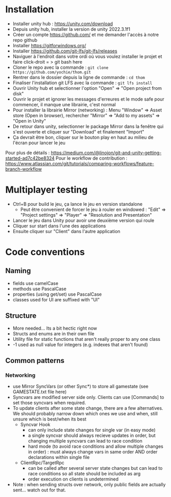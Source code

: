 # Installation

* Installer unity hub : https://unity.com/download
* Depuis unity hub, installer la version de unity 2022.3.1f1
* Créer un compte https://github.com/ et me demander l'accès à notre repo github
* Installer https://gitforwindows.org/ 
* Installer https://github.com/git-lfs/git-lfs/releases
* Naviguer à l'endroit dans votre ordi où vous voulez installer le projet et faire click-droit = > git bash here
* Cloner le repo avec la commande : `git clone https://github.com/yochie/thom.git`
* Rentrer dans le dossier depuis la ligne de commande : `cd thom`
* Finaliser l'installation git LFS avec la commande : `git lfs install`
* Ouvrir Unity hub et selectionner l'option "Open" => "Open project from disk"
* Ouvrir le projet et ignorer les messages d'erreures et le mode safe pour commencer, il manque une librairie, c'est normal
* Pour installer la librairie Mirror (networking)  : Menu "Window" => Asset store (Open in browser), rechercher "Mirror" => "Add to my assets" => "Open in Unity"
* De retour dans unity, selectionner le package Mirror dans la fenêtre qui s'est ouverte et cliquer sur  "Download" et finalement "Import"
* Ça devrait être bon, cliquer sur le bouton play en haut au milieu de l'écran pour lancer le jeu

Pour plus de détails : https://medium.com/@linojon/git-and-unity-getting-started-ad7c42be8324
Pour le workflow de contribution : https://www.atlassian.com/git/tutorials/comparing-workflows/feature-branch-workflow

# Multiplayer testing

* Ctrl+B pour build le jeu, ça lance le jeu en version standalone
    *  Peut être convenient de forcer le jeu à rouler en windowed : "Edit" => "Project settings" => "Player" => "Resolution and Presentation"
* Lancer le jeu dans Unity pour avoir une deuxième version qui roule
* Cliquer sur start dans l'une des applications
* Ensuite cliquer sur "Client" dans l'autre application



# Code conventions

## Naming
* fields use camelCase
* methods use PascalCase
* properties (using get/set) use PascalCase
* classes used for UI are suffixed with "UI"

## Structure
* More needed... Its a bit hectic right now
* Structs and enums are in their own file
* Utility file for static functions that aren't really proper to any one class
* -1 used as null value for integers (e.g. indexes that aren't found)

## Common patterns
### Networking
* use Mirror SyncVars (or other Sync*) to store all gamestate (see GAMESTATE.txt file here)
* Syncvars are modified server side only. Clients can use \[Commands\] to set those syncvars when required.
* To update clients after some state change, there are a few alternatives. We should probably narrow down which ones we use and when, still unsure which is best/when its best
    * Syncvar Hook
        * can only include state changes for single var (in easy mode)
        * a single syncvar should always recieve updates in order, but changing multiple syncvars can lead to race condition
        * hard mode (to avoid race conditions and allow multiple changes in order) : must always change vars in same order AND order declarations within single file
    * ClientRpc/TargetRpc
        * can be called after several server state changes but can lead to race conditions so all state should be included as arg
        * order execution on clients is undetermined    
* Note : when sending structs over network, only public fields are actually sent... watch out for that.